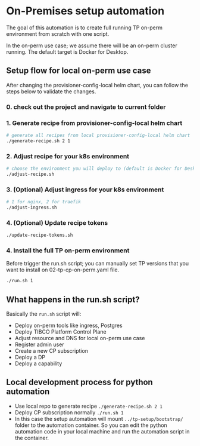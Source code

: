 # On-Premises setup automation

The goal of this automation is to create full running TP on-perm environment from scratch with one script. 

In the on-perm use case; we assume there will be an on-perm cluster running. The default target is Docker for Desktop.

## Setup flow for local on-perm use case

After changing the provisioner-config-local helm chart, you can follow the steps below to validate the changes.

### 0. check out the project and navigate to current folder

### 1. Generate recipe from provisioner-config-local helm chart
```bash
# generate all recipes from local provisioner-config-local helm chart
./generate-recipe.sh 2 1
```

### 2. Adjust recipe for your k8s environment
```bash
# choose the environment you will deploy to (default is Docker for Desktop)
./adjust-recipe.sh
```

### 3. (Optional) Adjust ingress for your k8s environment
```bash
# 1 for nginx, 2 for traefik
./adjust-ingress.sh
```

### 4. (Optional) Update recipe tokens
```bash
./update-recipe-tokens.sh
```

### 4. Install the full TP on-perm environment
Before trigger the run.sh script; you can manually set TP versions that you want to install on 02-tp-cp-on-perm.yaml file.
```bash
./run.sh 1
```

## What happens in the run.sh script?
Basically the `run.sh` script will: 
* Deploy on-perm tools like ingress, Postgres
* Deploy TIBCO Platform Control Plane
* Adjust resource and DNS for local on-perm use case
* Register admin user
* Create a new CP subscription
* Deploy a DP
* Deploy a capability

## Local development process for python automation

* Use local repo to generate recipe `./generate-recipe.sh 2 1`
* Deploy CP subscription normally `./run.sh 1`
* In this case the setup automation will mount `../tp-setup/bootstrap/` folder to the automation container. So you can edit the python automation code in your local machine and run the automation script in the container.
